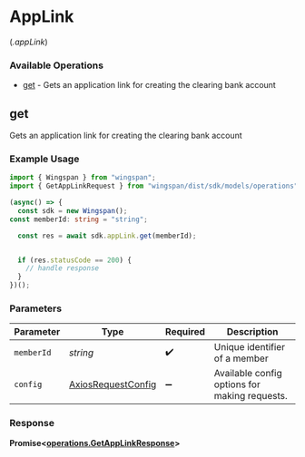 # AppLink
(*.appLink*)

### Available Operations

* [get](#get) - Gets an application link for creating the clearing bank account

## get

Gets an application link for creating the clearing bank account

### Example Usage

```typescript
import { Wingspan } from "wingspan";
import { GetAppLinkRequest } from "wingspan/dist/sdk/models/operations";

(async() => {
  const sdk = new Wingspan();
const memberId: string = "string";

  const res = await sdk.appLink.get(memberId);


  if (res.statusCode == 200) {
    // handle response
  }
})();
```

### Parameters

| Parameter                                                    | Type                                                         | Required                                                     | Description                                                  |
| ------------------------------------------------------------ | ------------------------------------------------------------ | ------------------------------------------------------------ | ------------------------------------------------------------ |
| `memberId`                                                   | *string*                                                     | :heavy_check_mark:                                           | Unique identifier of a member                                |
| `config`                                                     | [AxiosRequestConfig](https://axios-http.com/docs/req_config) | :heavy_minus_sign:                                           | Available config options for making requests.                |


### Response

**Promise<[operations.GetAppLinkResponse](../../models/operations/getapplinkresponse.md)>**

